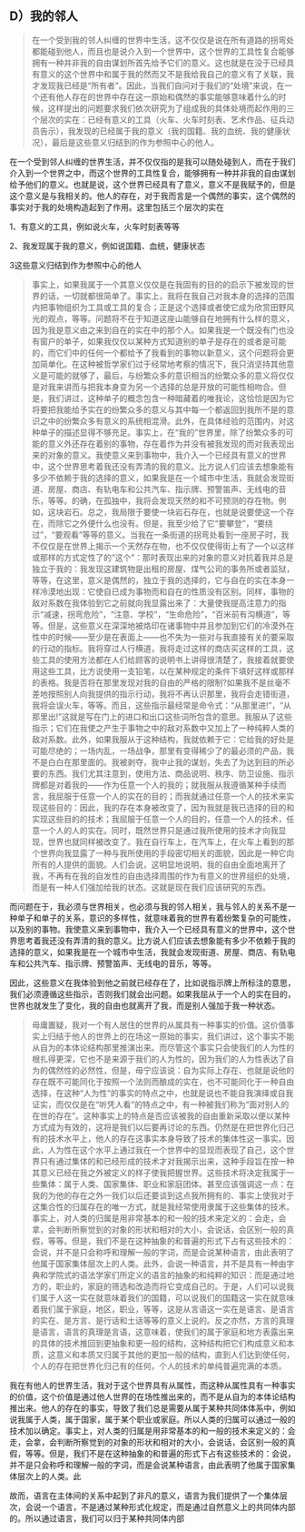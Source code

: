 <h2>D）我的邻人</h2><blockquote data-pid="Bw8SQ0yy">在一个受到我的邻人纠缠的世界中生活，这不仅仅是说在所有道路的拐弯处都能碰到他人，而且也是说介入到一个世界中，这个世界的工具性复合能够拥有一种并非我的自由谋划所首先给予它们的意义。这也就是在没于已经具有意义的这个世界中和属于我的然而又不是我给我自己的意义有了关联，我才发现我已经是“所有者”。因此，当我们自问对于我们的“处境”来说，在一个还有他人存在的世界中存在这一原始和偶然的事实能够意味着什么的时候，这样提出的问题要求我们依次研究为了组成我的具体处境而起作用的三个层次的实在：已经有意义的工具（火车、火车时刻表、艺术作品、征兵动员告示），我发现的已经属于我的意义（我的国籍、我的血统、我的健康状况），最后是这些意义归结到的作为参照中心的他人。</blockquote><p data-pid="GP__jfkN">在一个受到邻人纠缠的世界生活，并不仅仅指的是我可以随处碰到人，而在于我们介入到一个世界之中，而这个世界的工具性复合，能够拥有一种并非我的自由谋划给予他们的意义。也就是说，这个世界已经具有了意义，意义不是我赋予的，但是这个意义是与我相关的。他人的存在，对于我而言是一个偶然的事实，这个偶然的事实对于我的处境构造起到了作用。这里包括三个层次的实在</p><p data-pid="EIN6pfzs">1、有意义的工具，例如说火车，火车时刻表等等</p><p data-pid="r_0v0nWC">2、我发现属于我的意义，例如说国籍、血统，健康状态</p><p data-pid="v5NJSz3N">3这些意义归结到作为参照中心的他人</p><blockquote data-pid="h7SfakoL">事实上，如果我属于一个其意义仅仅是在我固有的目的的启示下被发现的世界的话，一切就都很简单了。事实上，我将在我自己对我本身的选择的范围内把事物组织为工具或工具的复合；正是这个选择或者使它成为欣赏田野风光的观点，等等。问题将不在于知道这座山能够自在地拥有什么样的意义，因为我是意义由之来到自在的实在中的那个人。如果我是一个既没有门也没有窗户的单子，如果我仅仅以某种方式知道别的单子是存在的或者是可能的，而它们中的任何一个都给予了我看到的事物以新意义，这个问题将会更加简单化。在这种被哲学家们过于经常地考察的情况下，我只消坚持其他意义是可能的就够了，最后，与纷繁众多的意识相当的纷繁众多的意义将仅仅是对我来讲而与把我本身变为另一个选择的总是开放的可能性相吻合。但是，我们讲过，这种单子的概念包含一种暗藏着的唯我论，这恰恰是因为它将要把我能给予实在的纷繁众多的意义与其中每一个都返回到我所不是的意识之中的纷繁众多有意义的系统相混滑。此外，在具体经验的范围内，对这种单子的描述显得不够充足。事实上，在“我的”世界里，除了纷繁众多的可能的意义外还存在着别的事物，存在着作为并没有被我发现的而对我表现出来的对象的意义。我使意义来到事物中，我介入一个已经具有意义的世界中，这个世界思考着我还没有弄清的我的意义。比方说人们应该去想象能有多少不依赖于我的选择的意义，如果我是在一个城市中生活，我就会发现街道、房屋、商店、有轨电车和公共汽车、指示牌、预警笛声、无线电的音乐，等等。的确，在孤独中，我将会发现天然的和不可预测的存在物。例如，这块岩石。总之，我局限于要使一块岩石存在，也就是说要使这一个存在，而除它之外便什么也没有。但是，我至少给了它“要攀登”，“要绕过”，“要观看”等等的意义。当我在一条街道的拐弯处看到一座房子时，我不仅仅是在世界上揭示一个天然存在物，也不仅仅使得街上有了一个以这样或那样的方式定性了的“这个”：那时表现出来的对象的意义对抗着我并总是独立于我的：我发现这建筑物是出租的房屋、煤气公司的事务所或者监狱，等等，在这里，意义是偶然的，独立于我的选择的，它与自在的实在本身一样冷漠地出现：它使自已成为事物而和自在的性质没有区别。同样，事物的敌对系数在我体验到它之前就向我显露出来了：大量使我提高注意力的指示“减速，拐弯危险”，“注意、学校”，“生命危险”，“百米前有沟横道”，等等。但是，这些意义在深深地被烙印在诸事物中并且参加到它们的冷漠外在性中的时候——至少是在表面上——也不失为一些对与我直接有关的要采取的行动的指标。我将穿过人行横道，我将走过这样的商店买这样的工具，这些工具的使用方法都在人们给顾客的说明书上讲得很清楚了，我接着就要使用这些工具，比方说使用一支铅笔，以在某种规定的条件下填好这样或那样的表格。我是否将在那里发现对我的自由的严格的限制?如果我不是丝毫不差地按照别人向我提供的指示行动，我将不再认识那里，我将会走错街道，我将会误火车，等等。而且，这些指示最经常是命令式：“从那里进!”，“从那里出!”这就是写在门上的进口和出口这些词所包含的意思。我服从了这些指示；它们在我使之产生于事物之中的敌对系数中又加上了一种纯粹人类的敌对系数。此外，如果我服从于这种结构，我就依赖于它：它给我的好处是可能尽绝的；一场内乱，一场战争，那里有变得稀少了的最必须的产品，我不是白白在那里面的。我被剥夺，我中止我的谋划，失去了为达到目的所必要的东西。我们尤其注意到，使用方法、商品说明、秩序、防卫设施、指示牌都是对着我的——作为任意一个人的我的；就我服从我遵循某种手续而言，我屈服于任意一个人的实在的目的；而我就通过任意一个人的技术来实现这些目的：因此，我的存在本身被改变了，因为我就是我已选择的目的和实现这些目的的技术；我屈服于任意一个人的目的，任意一个人的技术，任意一个人的人的实在。同时，既然世界只是通过我所使用的技术才向我显现，世界也就同样被改变了。我在自行车上，在汽车上，在火车上看到的那个世界向我显露了一种与我所使用的手段密切相关的面貌，因此是一种它向所有的人提供的面貌。人们会说，这明显地说明，我的自由全面地离开了我，不再有在我的自发性的自由选择周围的作为有意义的世界组织的处境，而是有一种人们强加给我的状态。这就是现在我们应该研究的东西。</blockquote><p data-pid="EzhbiDmm">而问题在于，我必须与世界相关，也必须与我的邻人相关，我与邻人的关系不是一种单子和单子的关系，意识的多样性，就意味着我的世界有着纷繁复杂的可能性，以及别的事物。我使意义来到事物中，我介入一个已经具有意义的世界中，这个世界思考着我还没有弄清的我的意义。比方说人们应该去想象能有多少不依赖于我的选择的意义，如果我是在一个城市中生活，我就会发现街道、房屋、商店、有轨电车和公共汽车、指示牌、预警笛声、无线电的音乐，等等。</p><p data-pid="-aPmGbyO">因此，这些意义在我体验到他之前就已经存在了，比如说指示牌上所标注的意思，我们必须遵循这些指示，否则我们就会出问题。如果我屈从于一个人的实在目的，世界也就发生了变化，我的自由也就离开了我，而是别人强加于我一种状态。</p><blockquote data-pid="2_VTXRWr">毋庸置疑，我对一个有人居住的世界的从属具有一种事实的价值。这价值事实上归结于他人的世界上的在场这一原始的事实，我们讲过，这个事实不能从自为的本体论结构那里推演出来。而尽管这个事实只会使我们的人为性的根扎得更深，它也不是来源于我们的人为性的，因为我们的人为性表达了自为的偶然性的必然性，但是，毋宁应该说：自为实际上存在、也就是说他的存在既不可能同化于按照一个法则而酿成的实在，也不可能同化于一种自由选择，在这种“人为性”的事实的特点之中，也就是说也不能自我演绎或自我证实，而仅仅是在“听凭人看”的特点之中，有一种被我们称为“面对别人的在世的存在”。这种事实上的特点是否应该被我的自由重新采取以便以某种方式成为有效的，这将是我们以后要再讨论的东西。仍然是在把世界化归己有的技术水平上，他人的存在这事实本身导致了技术的集体性这一事实。因此，人为性在这个水平上通过我在一个世界中的显现而表现了自己，这个世界只有通过集体的和已经形成的技术才对我揭示出来，这种手段旨在按一种其意义已经在我之外被定义的样子使我把握世界。这些技术将决定我属于一些集体：属于人类、国家集体、职业和家庭团体。甚至应该强调这一点：在我的为他的存在之外一我们以后还要谈到这点我所拥有的、事实上使我对于这集合性的归属存在的唯一方式，就是我经常使用隶属于这些集体的技术。事实上，对人类的归属是用非常基本的和一般的技术来定义的：会走，会拿，会判断所察觉到的对象的形状和相对的大小，会说话，会区别一般的真假，等等。但是，我们不是在这种抽象的和普遍的形式下占有这些技术的：会说，并不是只会称呼和理解一般的字词，而是会说某种语言，由此表明了他属于国家集体层次上的人类。此外，会说一种语言，并不是具有一种由字典和学院式的语法学家们所定义的语言的抽象的和纯粹的知识：而是通过地方的，职业的，家庭的筛选和改造而将它变成自己的。于是，人们可以说我们属于人这一实在就意味着我们的国籍，可以说我们的国籍这一实在就意味着我们属于家庭，地区，职业，等等，这是从言语这一实在是语言、是语言的实在、是方言、是行话和土话等等的意义上说的。反之亦然，方言的真理是语言，语言的真理是言语，这意味着，使我们的属于家庭和地方表露出来的具体的技术推回到更抽象和更一般的结构，这种结构把它们构成意义和本质，这意义和本质又归属于其他的更加一般的结构，直到人们达到使任何，个人的存在把世界化归己有的任何，个人的技术的单纯普遍完满的本质。</blockquote><p data-pid="DYqLXBNp">我在有他人的世界生活，我对于这个世界具有从属性，而这种从属性具有一种事实的价值，这个价值是通过他人世界的在场性推出来的，而不是从自为的本体论结构推出来。他人的存在的事实，导致了我们总是需要从属于某种共同体体系中，例如说我属于人类，属于国家，属于某个职业或家庭。所以人类的归属可以通过一般的技术加以确定。事实上，对人类的归属是用非常基本的和一般的技术来定义的：会走，会拿，会判断所察觉到的对象的形状和相对的大小，会说话，会区别一般的真假，等等。但是，我们不是在这种抽象的和普遍的形式下占有这些技术的：会说，并不是只会称呼和理解一般的字词，而是会说某种语言，由此表明了他属于国家集体层次上的人类。此</p><p data-pid="m23ruU0J">故而，语言在主体间的关系中起到了非凡的意义，语言为我们提供了一个集体层次，会说一个语言，不是通过某种形式化规定，而是通过自然意义上的共同体内部的。所以通过语言，我们可以归于某种共同体内部</p><p></p><p></p><p></p><p></p><p></p><p></p><p></p><p></p><p></p><p></p><p></p><p></p><p></p><p></p><p></p><p></p><p></p><p></p><p></p>